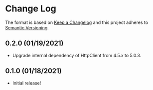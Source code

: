 # Change Log
The format is based on [Keep a Changelog](http://keepachangelog.com/)
and this project adheres to [Semantic Versioning](http://semver.org/).

## 0.2.0 (01/19/2021)
- Upgrade internal dependency of HttpClient from 4.5.x to 5.0.3. 

## 0.1.0 (01/18/2021)
- Initial release!